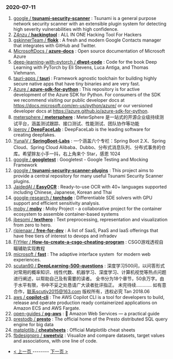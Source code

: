 ### 2020-07-11 
1. [
        google /
**tsunami-security-scanner**](https://github.com/google/tsunami-security-scanner) : Tsunami is a general purpose network security scanner with an extensible plugin system for detecting high severity vulnerabilities with high confidence.
1. [
        Z4nzu /
**hackingtool**](https://github.com/Z4nzu/hackingtool) : ALL IN ONE Hacking Tool For Hackers
1. [
        gskinnerTeam /
**flokk**](https://github.com/gskinnerTeam/flokk) : A fresh and modern Google Contacts manager that integrates with GitHub and Twitter.
1. [
        MicrosoftDocs /
**azure-docs**](https://github.com/MicrosoftDocs/azure-docs) : Open source documentation of Microsoft Azure
1. [
        deep-learning-with-pytorch /
**dlwpt-code**](https://github.com/deep-learning-with-pytorch/dlwpt-code) : Code for the book Deep Learning with PyTorch by Eli Stevens, Luca Antiga, and Thomas Viehmann.
1. [
        tauri-apps /
**tauri**](https://github.com/tauri-apps/tauri) : Framework agnostic toolchain for building highly secure native apps that have tiny binaries and are very fast.
1. [
        Azure /
**azure-sdk-for-python**](https://github.com/Azure/azure-sdk-for-python) : This repository is for active development of the Azure SDK for Python. For consumers of the SDK we recommend visiting our public developer docs at https://docs.microsoft.com/en-us/python/azure/ or our versioned developer docs at https://azure.github.io/azure-sdk-for-python.
1. [
        metersphere /
**metersphere**](https://github.com/metersphere/metersphere) : MeterSphere 是一站式的开源企业级持续测试平台，涵盖测试跟踪、接口测试、性能测试、团队协作等功能
1. [
        iperov /
**DeepFaceLab**](https://github.com/iperov/DeepFaceLab) : DeepFaceLab is the leading software for creating deepfakes.
1. [
        YunaiV /
**SpringBoot-Labs**](https://github.com/YunaiV/SpringBoot-Labs) : 一个涵盖六个专栏：Spring Boot 2.X、Spring Cloud、Spring Cloud Alibaba、Dubbo、分布式消息队列、分布式事务的仓库。希望胖友小手一抖，右上角来个 Star，感恩 1024
1. [
        google /
**googletest**](https://github.com/google/googletest) : Googletest - Google Testing and Mocking Framework
1. [
        google /
**tsunami-security-scanner-plugins**](https://github.com/google/tsunami-security-scanner-plugins) : This project aims to provide a central repository for many useful Tsunami Security Scanner plugins.
1. [
        JaidedAI /
**EasyOCR**](https://github.com/JaidedAI/EasyOCR) : Ready-to-use OCR with 40+ languages supported including Chinese, Japanese, Korean and Thai
1. [
        google-research /
**torchsde**](https://github.com/google-research/torchsde) : Differentiable SDE solvers with GPU support and efficient sensitivity analysis.
1. [
        moby /
**moby**](https://github.com/moby/moby) : Moby Project - a collaborative project for the container ecosystem to assemble container-based systems
1. [
        jbesomi /
**texthero**](https://github.com/jbesomi/texthero) : Text preprocessing, representation and visualization from zero to hero.
1. [
        ripienaar /
**free-for-dev**](https://github.com/ripienaar/free-for-dev) : A list of SaaS, PaaS and IaaS offerings that have free tiers of interest to devops and infradev
1. [
        FiYHer /
**How-to-create-a-csgo-cheating-program**](https://github.com/FiYHer/How-to-create-a-csgo-cheating-program) : CSGO游戏透视自瞄辅助实现教程
1. [
        microsoft /
**fast**](https://github.com/microsoft/fast) : The adaptive interface system  for modern web experiences.
1. [
        scutan90 /
**DeepLearning-500-questions**](https://github.com/scutan90/DeepLearning-500-questions) : 深度学习500问，以问答形式对常用的概率知识、线性代数、机器学习、深度学习、计算机视觉等热点问题进行阐述，以帮助自己及有需要的读者。 全书分为18个章节，50余万字。由于水平有限，书中不妥之处恳请广大读者批评指正。 未完待续............ 如有意合作，联系scutjy2015@163.com 版权所有，违权必究 Tan 2018.06
1. [
        aws /
**copilot-cli**](https://github.com/aws/copilot-cli) : The AWS Copilot CLI is a tool for developers to build, release and operate production ready containerized applications on Amazon ECS and AWS Fargate.
1. [
        open-guides /
**og-aws**](https://github.com/open-guides/og-aws) : 📙 Amazon Web Services — a practical guide
1. [
        prestodb /
**presto**](https://github.com/prestodb/presto) : The official home of the Presto distributed SQL query engine for big data
1. [
        matplotlib /
**cheatsheets**](https://github.com/matplotlib/cheatsheets) : Official Matplotlib cheat sheets
1. [
        fbdesignpro /
**sweetviz**](https://github.com/fbdesignpro/sweetviz) : Visualize and compare datasets, target values and associations, with one line of code. 

- [ < 上一页 ](https://github.com/able8/github-trending-daily-record/blob/master/2020-07-10.md) -------- [ 下一页 > ](https://github.com/able8/github-trending-daily-record/blob/master/2020-07-12.md)